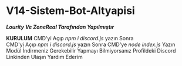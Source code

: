   # V14-Sistem-Bot-Altyapisi

  ***Lourity Ve ZoneReal Tarafından Yapılmıştır***

  **KURULUM**
  CMD'yi Açıp *npm i discord.js* yazın Sonra                                                                                   
  CMD'yi Açıp *npm i discord.js* yazın Sonra
  CMD'ye *node index.js* Yazın
  Modül İndirmeniz Gerekebilir Yapmayı Bilmiyorsanız
  Profildeki Discord Linkinden Ulaşın Yardım Ederim
